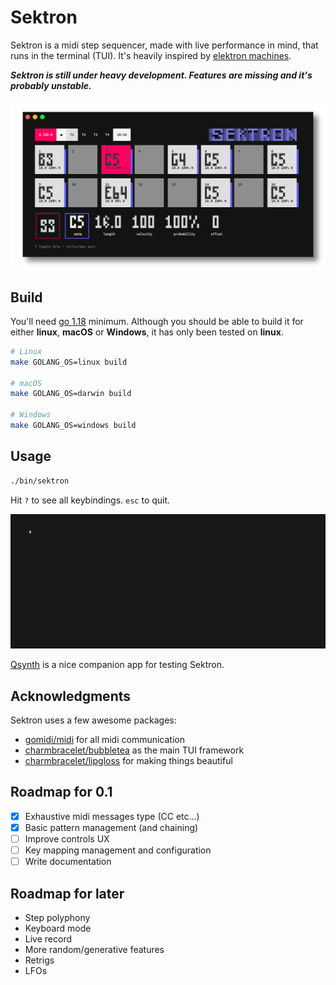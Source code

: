 # Sektron

Sektron is a midi step sequencer, made with live performance in mind, that runs in the terminal (TUI). It's heavily inspired by [elektron machines](https://www.elektron.se).

**_Sektron is still under heavy development. Features are missing and it's probably unstable._**

![sektron screenshot](/docs/screenshot.png)

## Build

You'll need [go 1.18](https://go.dev/dl/) minimum.
Although you should be able to build it for either **linux**, **macOS** or **Windows**, it has only been tested on **linux**.

```sh
# Linux
make GOLANG_OS=linux build

# macOS
make GOLANG_OS=darwin build

# Windows
make GOLANG_OS=windows build
```


## Usage

```sh
./bin/sektron
```

Hit `?` to see all keybindings. `esc` to quit.

![sektron gif](/docs/vhs.gif)

[Qsynth](https://qsynth.sourceforge.io/) is a nice companion app for testing Sektron.


## Acknowledgments

Sektron uses a few awesome packages:
 - [gomidi/midi](https://gitlab.com/gomidi/midi) for all midi communication
 - [charmbracelet/bubbletea](https://github.com/charmbracelet/bubbletea) as the main TUI framework
 - [charmbracelet/lipgloss](https://github.com/charmbracelet/lipgloss) for making things beautiful

## Roadmap for 0.1

 - [x] Exhaustive midi messages type (CC etc...)
 - [x] Basic pattern management (and chaining)
 - [ ] Improve controls UX
 - [ ] Key mapping management and configuration
 - [ ] Write documentation

## Roadmap for later

 - Step polyphony
 - Keyboard mode
 - Live record
 - More random/generative features
 - Retrigs
 - LFOs
